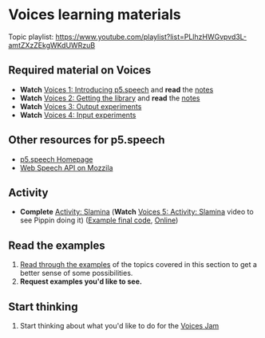 # Voices learning materials

Topic playlist: <https://www.youtube.com/playlist?list=PLlhzHWGvpvd3L-amtZXzZEkgWKdUWRzuB>

## Required material on Voices

- **Watch** [Voices 1: Introducing p5.speech](https://youtu.be/2PhnM-eiIro) and **read** the [notes](./introducing-p5.speech.md)
- **Watch** [Voices 2: Getting the library](https://youtu.be/R4y1_o1KJyw) and **read** the [notes](./p5.speech-getting-the-library.md)
- **Watch** [Voices 3: Output experiments](https://youtu.be/sFZI9GRo9yk)
- **Watch** [Voices 4: Input experiments](https://youtu.be/2zvLdgEJJYQ)

## Other resources for p5.speech

- [p5.speech Homepage](https://idmnyu.github.io/p5.js-speech/)
- [Web Speech API on Mozzila](https://developer.mozilla.org/en-US/docs/Web/API/Web_Speech_API)

## Activity

- **Complete** [Activity: Slamina](../../activities/slamina) (**Watch** [Voices 5: Activity: Slamina](https://youtu.be/luNKmzNfwlE) video to see Pippin doing it) ([Example final code](https://github.com/pippinbarr/cart263/tree/main/examples/voices/slamina/), [Online](https://pippinbarr.com/cart263/examples/voices/slamina/))

## Read the examples

1. [Read through the examples](../../examples/#voices) of the topics covered in this section to get a better sense of some possibilities.
2. **Request examples you'd like to see.**

## Start thinking

1. Start thinking about what you'd like to do for the [Voices Jam](../../projects/voices-jam/)
